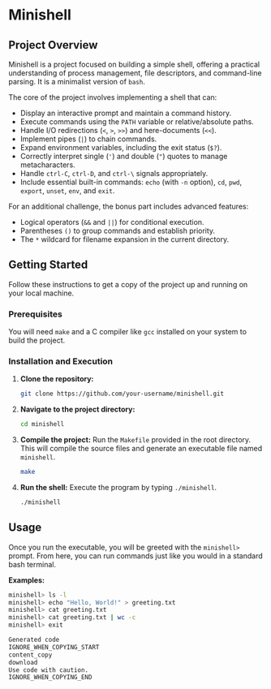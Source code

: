 
# Minishell

## Project Overview

Minishell is a project focused on building a simple shell, offering a practical understanding of process management, file descriptors, and command-line parsing. It is a minimalist version of `bash`.

The core of the project involves implementing a shell that can:
*   Display an interactive prompt and maintain a command history.
*   Execute commands using the `PATH` variable or relative/absolute paths.
*   Handle I/O redirections (`<`, `>`, `>>`) and here-documents (`<<`).
*   Implement pipes (`|`) to chain commands.
*   Expand environment variables, including the exit status (`$?`).
*   Correctly interpret single (`'`) and double (`"`) quotes to manage metacharacters.
*   Handle `ctrl-C`, `ctrl-D`, and `ctrl-\` signals appropriately.
*   Include essential built-in commands: `echo` (with `-n` option), `cd`, `pwd`, `export`, `unset`, `env`, and `exit`.

For an additional challenge, the bonus part includes advanced features:
*   Logical operators (`&&` and `||`) for conditional execution.
*   Parentheses `()` to group commands and establish priority.
*   The `*` wildcard for filename expansion in the current directory.

## Getting Started

Follow these instructions to get a copy of the project up and running on your local machine.

### Prerequisites

You will need `make` and a C compiler like `gcc` installed on your system to build the project.

### Installation and Execution

1.  **Clone the repository:**
    ```sh
    git clone https://github.com/your-username/minishell.git
    ```

2.  **Navigate to the project directory:**
    ```sh
    cd minishell
    ```

3.  **Compile the project:**
    Run the `Makefile` provided in the root directory. This will compile the source files and generate an executable file named `minishell`.
    ```sh
    make
    ```

4.  **Run the shell:**
    Execute the program by typing `./minishell`.
    ```sh
    ./minishell
    ```

## Usage

Once you run the executable, you will be greeted with the `minishell>` prompt. From here, you can run commands just like you would in a standard bash terminal.

**Examples:**

```sh
minishell> ls -l
minishell> echo "Hello, World!" > greeting.txt
minishell> cat greeting.txt
minishell> cat greeting.txt | wc -c
minishell> exit

Generated code
IGNORE_WHEN_COPYING_START
content_copy
download
Use code with caution.
IGNORE_WHEN_COPYING_END
